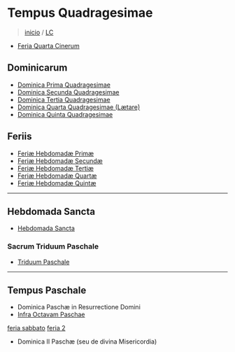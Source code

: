 # Tempus Quadragesimae
> [inicio](./README.md) / [LC](../LC.md)


* [Feria Quarta Cinerum](./quadragesima/LTQ-C.md)


## Dominicarum
* [Dominica Prima Quadragesimae](./quadragesima/LTQ-1.md)
* [Dominica Secunda Quadragesimae](./quadragesima/LTQ-2.md)
* [Dominica Tertia Quadragesimae](./quadragesima/LTQ-3.md)
* [Dominica Quarta Quadragesimae (Lætare)](./quadragesima/LTQ-4.md) 
* [Dominica Quinta Quadragesimae](./quadragesima/LTQ-5.md)


## Feriis
* [Feriæ Hebdomadæ Primæ](./quadragesima/LTQ-1F.md)
* [Feriæ Hebdomadæ Secundæ](./quadragesima/LTQ-2F.md)
* [Feriæ Hebdomadæ Tertiæ](./quadragesima/LTQ-3F.md)
* [Feriæ Hebdomadæ Quartæ](./quadragesima/LTQ-4F.md)
* [Feriæ Hebdomadæ Quintæ](./quadragesima/LTQ-5F.md)


----

## Hebdomada Sancta
* [Hebdomada Sancta](./quadragesima/LTQ-HS.md)


### Sacrum Triduum Paschale
* [Triduum Paschale](./quadragesima/LTQ-TR.md)


----

## Tempus Paschale

* Dominica Paschæ in Resurrectione Domini
* [Infra Octavam Paschae](./paschale/LTP-O.md)


[feria sabbato](./paschale/LTP-3F.md#feria-sabbato)
[feria 2](./paschale/LTP-3F.md#feria-2)

* Dominica II Paschæ (seu de divina Misericordia)

